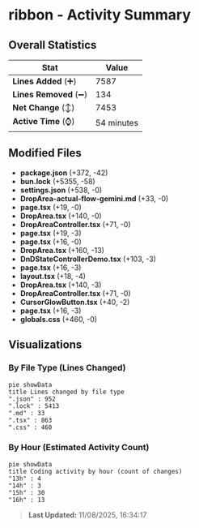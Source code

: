 # ribbon - Activity Summary 

## Overall Statistics

| Stat                   | Value                                                             |
| ---------------------- | ----------------------------------------------------------------- |
| **Lines Added** (➕)   | 7587                                          |
| **Lines Removed** (➖) | 134                                        |
| **Net Change** (↕)    | 7453                |
| **Active Time** (⌚)   | 54 minutes |


## Modified Files
- **package.json** (+372, -42)
- **bun.lock** (+5355, -58)
- **settings.json** (+538, -0)
- **DropArea-actual-flow-gemini.md** (+33, -0)
- **page.tsx** (+19, -0)
- **DropArea.tsx** (+140, -0)
- **DropAreaController.tsx** (+71, -0)
- **page.tsx** (+19, -3)
- **page.tsx** (+16, -0)
- **DropArea.tsx** (+160, -13)
- **DnDStateControllerDemo.tsx** (+103, -3)
- **page.tsx** (+16, -3)
- **layout.tsx** (+18, -4)
- **DropArea.tsx** (+140, -3)
- **DropAreaController.tsx** (+71, -0)
- **CursorGlowButton.tsx** (+40, -2)
- **page.tsx** (+16, -3)
- **globals.css** (+460, -0)

## Visualizations

### By File Type (Lines Changed)

```mermaid
pie showData
title Lines changed by file type
".json" : 952
".lock" : 5413
".md" : 33
".tsx" : 863
".css" : 460
```

### By Hour (Estimated Activity Count)

```mermaid
pie showData
title Coding activity by hour (count of changes)
"13h" : 4
"14h" : 3
"15h" : 30
"16h" : 13
```


> **Last Updated:** 11/08/2025, 16:34:17